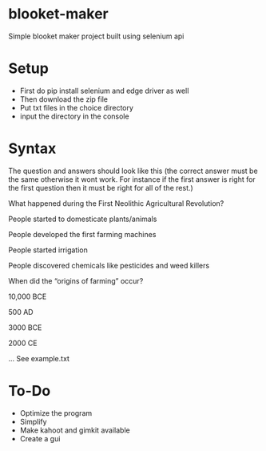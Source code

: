 # blooket-maker
Simple blooket maker project built using selenium api

# Setup

* First do pip install selenium and edge driver as well
* Then download the zip file
* Put txt files in the choice directory
* input the directory in the console
# Syntax
The question and answers should look like this (the correct answer must be the same otherwise it wont work. For instance if the first answer is right for the first question then it must be right for all of the rest.)

 What happened during the First Neolithic Agricultural Revolution?
 
 People started to domesticate plants/animals
 
 People developed the first farming machines
 
 People started irrigation
 
 People discovered chemicals like pesticides and weed killers

 When did the “origins of farming” occur?
 
 10,000 BCE
 
 500 AD
 
 3000 BCE
 
 2000 CE

...
See example.txt
# To-Do

* Optimize the program
* Simplify
* Make kahoot and gimkit available
* Create a gui
